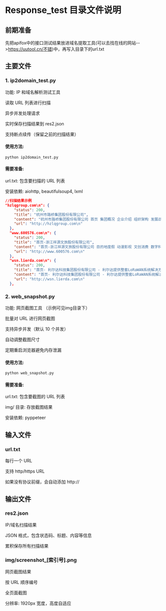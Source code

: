 # Response_test 目录文件说明
## 前期准备

先把apifox中的接口测试结果放进域名提取工具(可以去找在线的网站-->https://uutool.cn/不错)中，再写入目录下的url.txt

## 主要文件

### 1. ip2domain_test.py

功能: IP 和域名解析测试工具

读取 URL 列表进行扫描

异步并发处理请求

实时保存扫描结果到 res2.json

支持断点续传（保留之前的扫描结果）

#### 使用方法:

```
python ip2domain_test.py
```

#### 需要准备:

url.txt: 包含要扫描的 URL 列表

安装依赖: aiohttp, beautifulsoup4, lxml

```json
//扫描结果示例
"hzlqgroup.com\n": {
    "status": 200,
    "title": "杭州市路桥集团股份有限公司",
    "content": "杭州市路桥集团股份有限公司 首页 集团概况 企业介绍 组织架构 发展战略 大事历程 集团荣誉 新闻中心 集团要闻 动态 公告 产",
    "url": "http://hzlqgroup.com\n"
  },
  "www.600576.com\n": {
    "status": 200,
    "title": "首页-浙江祥源文旅股份有限公司",
    "content": "首页-浙江祥源文旅股份有限公司 目的地度假 动漫影视 文创消费 数字科技 OA 关于我们 公司简介 董高风采 企业文化 发展历程",
    "url": "http://www.600576.com\n"
  },
  "wsn.lierda.com\n": {
    "status": 200,
    "title": "首页- 利尔达科技集团股份有限公司 - 利尔达提供整套LoRaWAN系统解决方案",
    "content": "首页- 利尔达科技集团股份有限公司 - 利尔达提供整套LoRaWAN系统解决方案 首页 公司介绍 产品 5G模组 NB模组 Ca",
    "url": "http://wsn.lierda.com\n"
  },
```

### 2. web_snapshot.py

功能: 网页截图工具 （示例可见img目录下）

批量对 URL 进行网页截图

支持异步并发（默认 10 个并发）

自动调整截图尺寸

定期重启浏览器避免内存泄漏

#### 使用方法:

```
python web_snapshot.py
```

#### 需要准备:

url.txt: 包含要截图的 URL 列表

img/ 目录: 存放截图结果

安装依赖: pyppeteer

## 输入文件

### url.txt

每行一个 URL

支持 http/https URL

如果没有协议前缀，会自动添加 http://

## 输出文件

### res2.json

IP/域名扫描结果

JSON 格式，包含状态码、标题、内容等信息

累积保存所有扫描结果

### img/screenshot_[索引号].png

网页截图结果

按 URL 顺序编号

全页面截图

分辨率: 1920px 宽度，高度自适应









